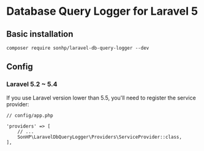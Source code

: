 # Database Query Logger for Laravel 5

## Basic installation
```
composer require sonhp/laravel-db-query-logger --dev
```

## Config

### Laravel 5.2 ~ 5.4
If you use Laravel version lower than 5.5, you'll need to register the service provider:
```
// config/app.php

'providers' => [
    // ...
    SonHP\LaravelDbQueryLogger\Providers\ServiceProvider::class,
],
```
